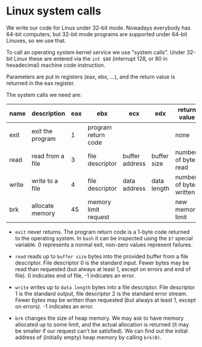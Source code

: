 # Linux system calls

We write our code for Linux under 32-bit mode. Nowadays everybody has 64-bit computers, but
32-bit mode programs are supported under 64-bit Linuxes, so we use that.

To call an operating system kernel service we use "system calls". Under 32-bit Linux these
are entered via the `int $80` (interrupt 128, or 80 in hexadecimal) machine code instruction.

Parameters are put in registers (eax, ebx, ...), and the return value is returned in the eax register.

The system calls we need are:

| name | description | eax | ebx | ecx | edx | return value
| ---- | ----------- | --- | --- | --- | --- | ------------
| exit | exit the program | 1 | program return code | | | none
| read | read from a file | 3 | file descriptor | buffer address | buffer size | number of bytes read
| write | write to a file | 4 | file descriptor | data address | data length | number of bytes written
| brk | allocate memory | 45 | memory limit request | | | new memory limit

* `exit` never returns. The program return code is a 1-byte code returned to the operating
  system. In `bash` it can be inspected using the `$?` special variable. 0 represents
  a normal exit, non-zero values represent failures.

* `read` reads up to `buffer size` bytes into the provided buffer from a file descriptor.
  File descriptor 0 is the standard input. Fewer bytes may be read than requested (but
  always at least 1, except on errors and end of file). 0 indicates end of file, -1 indicates
  an error.

* `write` writes up to `data length` bytes into a file descriptor. File descriptor 1 is the
  standard output, file descriptor 2 is the standard error stream. Fewer bytes may be written
  than requested (but always at least 1, except on errors). -1 indicates an error.

* `brk` changes the size of heap memory. We may ask to have memory allocated
  up to some limit, and the actual allocation is returned (it may be smaller if our request
  can't be satisfied). We can find out the initial address of (initially empty) heap memory
  by calling `brk(0)`.
